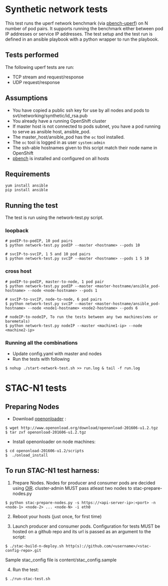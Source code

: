 # Synthetic network tests
This test runs the uperf network benchmark (via [pbench-uperf](https://github.com/distributed-system-analysis/pbench/blob/master/agent/bench-scripts/pbench-uperf)) on N number of pod pairs. It supports running the benchmark either between pod IP addresses or service IP addresses. The test setup and the test run is defined in an ansible playbook with a python wrapper to run the playbook.

## Tests performed
The following uperf tests are run:
- TCP stream and request/response
- UDP request/response

## Assumptions
- You have copied a public ssh key for use by all nodes and pods to svt/networking/synthetic/id_rsa.pub 
- You already have a running OpenShift cluster
- If master host is not connected to pods subnet, you have a pod running to serve as ansible host, ansible_pod.
- The master_host/ansible_pod has the `oc` tool installed.
- The `oc` tool is logged in as user `system:admin`
- The ssh-able hostnames given to this script match their node name in OpenShift
- [pbench](https://github.com/distributed-system-analysis/pbench) is installed and configured on all hosts

## Requirements
```
yum install ansible
pip install ansible
```

## Running the test
The test is run using the network-test.py script.

### loopback

```
# podIP-to-podIP, 10 pod pairs
$ python network-test.py podIP --master <hostname> --pods 10

# svcIP-to-svcIP, 1 5 and 10 pod pairs
$ python network-test.py svcIP --master <hostname> --pods 1 5 10
```

### cross host

```
# podIP-to-podIP, master-to-node, 1 pod pair
$ python network-test.py podIP --master <master-hostname/ansible_pod-hostname> --node <node-hostname> --pods 1

# svcIP-to-svcIP, node-to-node, 6 pod pairs
$ python network-test.py svcIP --master <master-hostname/ansible_pod-hostname> --node <node1-hostname> <node2-hostname> --pods 6

# nodeIP-to-nodeIP, To run the tests between any two machines(vms or baremetals) 
$ python network-test.py nodeIP --master <machine1-ip> --node <machine2-ip>
```

### Running all the combinations
- Update config.yaml with master and nodes
- Run the tests with following 
```
$ nohup ./start-network-test.sh >> run.log & tail -f run.log
```

# STAC-N1 tests

## Preparing Nodes
- Download [openonloader](http://www.openonload.org/) :
```
$ wget http://www.openonload.org/download/openonload-201606-u1.2.tgz
$ tar zxf openonload-201606-u1.2.tgz
```
- Install openonloader on node machines:
```
$ cd openonload-201606-u1.2/scripts
$  ./onload_install
```

## To run STAC-N1 test harness:
1. Prepare Nodes. Nodes for producer and consumer pods are decided using [OIR](https://kubernetes.io/docs/concepts/configuration/manage-compute-resources-container/#opaque-integer-resources-alpha-feature). cluster-admin MUST pass atleast two nodes to stac-prepare-nodes.py
```
$ python stac-prepare-nodes.py -s https://<api-server-ip>:<port> -n <node-1> <node-2> ... <node-N> -i eth0
```

2. Reboot your hosts (just once, for first time)

3. Launch producer and consumer pods. Configuration for tests MUST be hosted on a github repo and its url is passed as an argument to the script:
```
$ ./stac-build-n-deploy.sh http(s)://github.com/<username>/<stac-config-repo>.git
```
Sample stac_config file is content/stac_config.sample

4. Run the test:
```
$ ./run-stac-test.sh 

